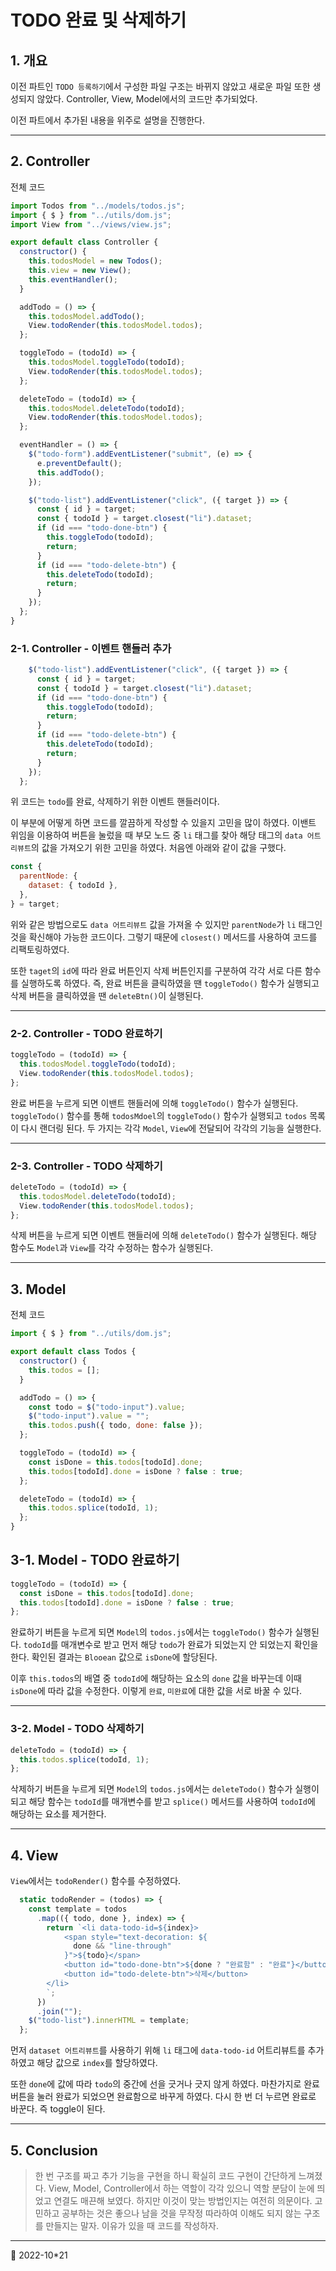 # TODO 완료 및 삭제하기

## 1. 개요

이전 파트인 `TODO 등록하기`에서 구성한 파일 구조는 바뀌지 않았고 새로운 파일 또한 생성되지 않았다. Controller, View, Model에서의 코드만 추가되었다.

이전 파트에서 추가된 내용을 위주로 설명을 진행한다.

---

## 2. Controller

전체 코드

```javascript
import Todos from "../models/todos.js";
import { $ } from "../utils/dom.js";
import View from "../views/view.js";

export default class Controller {
  constructor() {
    this.todosModel = new Todos();
    this.view = new View();
    this.eventHandler();
  }

  addTodo = () => {
    this.todosModel.addTodo();
    View.todoRender(this.todosModel.todos);
  };

  toggleTodo = (todoId) => {
    this.todosModel.toggleTodo(todoId);
    View.todoRender(this.todosModel.todos);
  };

  deleteTodo = (todoId) => {
    this.todosModel.deleteTodo(todoId);
    View.todoRender(this.todosModel.todos);
  };

  eventHandler = () => {
    $("todo-form").addEventListener("submit", (e) => {
      e.preventDefault();
      this.addTodo();
    });

    $("todo-list").addEventListener("click", ({ target }) => {
      const { id } = target;
      const { todoId } = target.closest("li").dataset;
      if (id === "todo-done-btn") {
        this.toggleTodo(todoId);
        return;
      }
      if (id === "todo-delete-btn") {
        this.deleteTodo(todoId);
        return;
      }
    });
  };
}
```

### 2-1. Controller - 이벤트 핸들러 추가

```javascript
    $("todo-list").addEventListener("click", ({ target }) => {
      const { id } = target;
      const { todoId } = target.closest("li").dataset;
      if (id === "todo-done-btn") {
        this.toggleTodo(todoId);
        return;
      }
      if (id === "todo-delete-btn") {
        this.deleteTodo(todoId);
        return;
      }
    });
  };
```

위 코드는 `todo`를 완료, 삭제하기 위한 이벤트 핸들러이다.

이 부분에 어떻게 하면 코드를 깔끔하게 작성할 수 있을지 고민을 많이 하였다. 이밴트 위임을 이용하여 버튼을 눌렀을 때 부모 노드 중 `li` 태그를 찾아 해당 태그의 `data 어트리뷰트`의 값을 가져오기 위한 고민을 하였다. 처음엔 아래와 같이 값을 구했다.

```javascript
const {
  parentNode: {
    dataset: { todoId },
  },
} = target;
```

위와 같은 방법으로도 `data 어트리뷰트` 값을 가져올 수 있지만 `parentNode`가 `li` 태그인 것을 확신해야 가능한 코드이다. 그렇기 때문에 `closest()` 메서드를 사용하여 코드를 리팩토링하였다.

또한 `taget`의 `id`에 따라 완료 버튼인지 삭제 버튼인지를 구분하여 각각 서로 다른 함수를 실행하도록 하였다.
즉, 완료 버튼을 클릭하였을 땐 `toggleTodo()` 함수가 실행되고 삭제 버튼을 클릭하였을 땐 `deleteBtn()`이 실행된다.

---

### 2-2. Controller - TODO 완료하기

```javascript
toggleTodo = (todoId) => {
  this.todosModel.toggleTodo(todoId);
  View.todoRender(this.todosModel.todos);
};
```

완료 버튼을 누르게 되면 이밴트 핸들러에 의해 `toggleTodo()` 함수가 실행된다. `toggleTodo()` 함수를 통해 `todosMdoel`의 `toggleTodo()` 함수가 실행되고 `todos` 목록이 다시 랜더링 된다. 두 가지는 각각 `Model`, `View`에 전달되어 각각의 기능을 실행한다.

---

### 2-3. Controller - TODO 삭제하기

```javascript
deleteTodo = (todoId) => {
  this.todosModel.deleteTodo(todoId);
  View.todoRender(this.todosModel.todos);
};
```

삭제 버튼을 누르게 되면 이벤트 핸들러에 의해 `deleteTodo()` 함수가 실행된다. 해당 함수도 `Model`과 `View`를 각각 수정하는 함수가 실행된다.

---

## 3. Model

전체 코드

```javascript
import { $ } from "../utils/dom.js";

export default class Todos {
  constructor() {
    this.todos = [];
  }

  addTodo = () => {
    const todo = $("todo-input").value;
    $("todo-input").value = "";
    this.todos.push({ todo, done: false });
  };

  toggleTodo = (todoId) => {
    const isDone = this.todos[todoId].done;
    this.todos[todoId].done = isDone ? false : true;
  };

  deleteTodo = (todoId) => {
    this.todos.splice(todoId, 1);
  };
}
```

## 3-1. Model - TODO 완료하기

```javascript
toggleTodo = (todoId) => {
  const isDone = this.todos[todoId].done;
  this.todos[todoId].done = isDone ? false : true;
};
```

완료하기 버튼을 누르게 되면 `Model`의 `todos.js`에서는 `toggleTodo()` 함수가 실행된다. `todoId`를 매개변수로 받고 먼저 해당 `todo`가 완료가 되었는지 안 되었는지 확인을 한다. 확인된 결과는 `Blooean` 값으로 `isDone`에 할당된다.

이후 `this.todos`의 배열 중 `todoId`에 해당하는 요소의 `done` 값을 바꾸는데 이때 `isDone`에 따라 값을 수정한다. 이렇게 `완료`, `미완료`에 대한 값을 서로 바꿀 수 있다.

---

### 3-2. Model - TODO 삭제하기

```javascript
deleteTodo = (todoId) => {
  this.todos.splice(todoId, 1);
};
```

삭제하기 버튼을 누르게 되면 `Model`의 `todos.js`에서는 `deleteTodo()` 함수가 실행이 되고 해당 함수는 `todoId`를 매개변수를 받고 `splice()` 메서드를 사용하여 `todoId`에 해당하는 요소를 제거한다.

---

## 4. View

`View`에서는 `todoRender()` 함수를 수정하였다.

```javascript
  static todoRender = (todos) => {
    const template = todos
      .map(({ todo, done }, index) => {
        return `<li data-todo-id=${index}>
            <span style="text-decoration: ${
              done && "line-through"
            }">${todo}</span>
            <button id="todo-done-btn">${done ? "완료함" : "완료"}</button>
            <button id="todo-delete-btn">삭제</button>
        </li>
        `;
      })
      .join("");
    $("todo-list").innerHTML = template;
  };
```

먼저 `dataset 어트리뷰트`를 사용하기 위해 `li` 태그에 `data-todo-id` 어트리뷰트를 추가하였고 해당 값으로 `index`를 할당하였다.

또한 `done`에 값에 따라 `todo`의 중간에 선을 긋거나 긋지 않게 하였다. 마찬가지로 완료 버튼을 눌러 완료가 되었으면 완료함으로 바꾸게 하였다. 다시 한 번 더 누르면 완료로 바꾼다. 즉 toggle이 된다.

---

## 5. Conclusion

> 한 번 구조를 짜고 추가 기능을 구현을 하니 확실히 코드 구현이 간단하게 느껴졌다. View, Model, Controller에서 하는 역할이 각각 있으니 역할 분담이 눈에 띄었고 연결도 매끈해 보였다. 하지만 이것이 맞는 방법인지는 여전히 의문이다. 고민하고 공부하는 것은 좋으나 남을 것을 무작정 따라하여 이해도 되지 않는 구조를 만들지는 말자. 이유가 있을 때 코드를 작성하자.

---

📅 2022-10\*21
